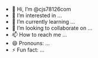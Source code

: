 - 👋 Hi, I’m @cjs78126com
- 👀 I’m interested in ...
- 🌱 I’m currently learning ...
- 💞️ I’m looking to collaborate on ...
- 📫 How to reach me ...
- 😄 Pronouns: ...
- ⚡ Fun fact: ...

<!---
cjs78126com/cjs78126com is a ✨ special ✨ repository because its `README.md` (this file) appears on your GitHub profile.
You can click the Preview link to take a look at your changes.
--->
